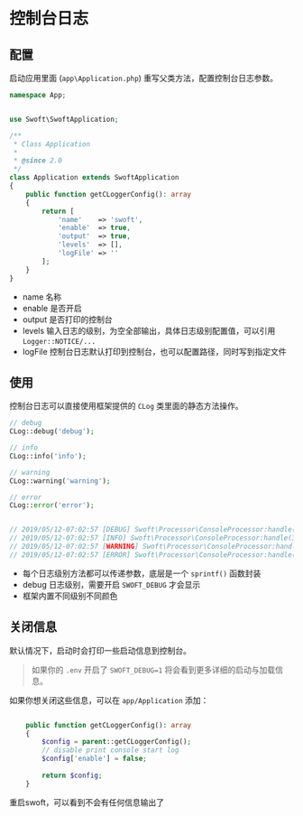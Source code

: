# 控制台日志

## 配置

启动应用里面 (`app\Application.php`) 重写父类方法，配置控制台日志参数。

```php
namespace App;


use Swoft\SwoftApplication;

/**
 * Class Application
 *
 * @since 2.0
 */
class Application extends SwoftApplication
{
    public function getCLoggerConfig(): array
    {
        return [
            'name'    => 'swoft',
            'enable'  => true,
            'output'  => true,
            'levels'  => [],
            'logFile' => ''
        ];
    }
}
```

- name 名称
- enable 是否开启
- output 是否打印的控制台
- levels 输入日志的级别，为空全部输出，具体日志级别配置值，可以引用 `Logger::NOTICE/...`
- logFile 控制台日志默认打印到控制台，也可以配置路径，同时写到指定文件

## 使用

控制台日志可以直接使用框架提供的 `CLog` 类里面的静态方法操作。

```php
// debug
CLog::debug('debug');

// info 
CLog::info('info');

// warning
CLog::warning('warning');

// error
CLog::error('error');


// 2019/05/12-07:02:57 [DEBUG] Swoft\Processor\ConsoleProcessor:handle(33) debug
// 2019/05/12-07:02:57 [INFO] Swoft\Processor\ConsoleProcessor:handle(33) info
// 2019/05/12-07:02:57 [WARNING] Swoft\Processor\ConsoleProcessor:handle(33) warning
// 2019/05/12-07:02:57 [ERROR] Swoft\Processor\ConsoleProcessor:handle(33) error
```

- 每个日志级别方法都可以传递参数，底层是一个 `sprintf()` 函数封装
- debug 日志级别，需要开启 `SWOFT_DEBUG` 才会显示
- 框架内置不同级别不同颜色

## 关闭信息

默认情况下，启动时会打印一些启动信息到控制台。

> 如果你的 `.env` 开启了 `SWOFT_DEBUG=1` 将会看到更多详细的启动与加载信息。

如果你想关闭这些信息，可以在 `app/Application` 添加：

```php

    public function getCLoggerConfig(): array
    {
        $config = parent::getCLoggerConfig();
        // disable print console start log
        $config['enable'] = false;
        
        return $config;
    }
```

重启swoft，可以看到不会有任何信息输出了

